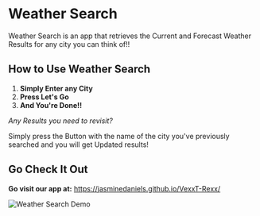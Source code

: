 # Weather Search
Weather Search is an app that retrieves the Current and Forecast Weather Results for any city you can think of!!

## How to Use Weather Search

1. **Simply Enter any City**
2. **Press Let's Go**
3. **And You're Done!!**

*Any Results you need to revisit?*

Simply press the Button with the name of the city you've previously searched and you will get Updated results!

## Go Check It Out

**Go visit our app at:**
https://jasminedaniels.github.io/VexxT-Rexx/

![Weather Search Demo](./images/Results%20_%20Weather%20Search.gif)